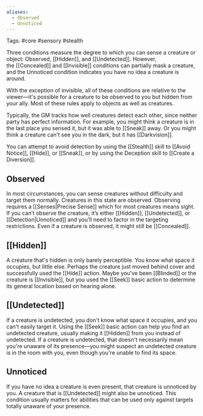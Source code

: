 ```yaml
---
aliases:
  - Observed
  - Unnoticed
---
```

Tags: #core #sensory #stealth 

Three conditions measure the degree to which you can sense a creature or object: Observed, [[Hidden]], and [[Undetected]]. However, the [[Concealed]] and [[Invisible]] conditions can partially mask a creature, and the Unnoticed condition indicates you have no idea a creature is around.  
  
With the exception of invisible, all of these conditions are relative to the viewer—it's possible for a creature to be observed to you but hidden from your ally. Most of these rules apply to objects as well as creatures.  
  
Typically, the GM tracks how well creatures detect each other, since neither party has perfect information. For example, you might think a creature is in the last place you sensed it, but it was able to [[Sneak]] away. Or you might think a creature can't see you in the dark, but it has [[Darkvision]].
  
You can attempt to avoid detection by using the [[Stealth]] skill to [[Avoid Notice]], [[Hide]], or [[Sneak]], or by using the Deception skill to [[Create a Diversion]].

## Observed

In most circumstances, you can sense creatures without difficulty and target them normally. Creatures in this state are observed. Observing requires a [[Senses|Precise Sense]] which for most creatures means sight. If you can’t observe the creature, it’s either [[Hidden]], [[Undetected]], or [[Detection|Unnoticed]] and you’ll need to factor in the targeting restrictions. Even if a creature is observed, it might still be [[Concealed]].

## [[Hidden]]

A creature that's hidden is only barely perceptible. You know what space it occupies, but little else. Perhaps the creature just moved behind cover and successfully used the [[Hide]] action.  Maybe you've been [[Blinded]] or the creature is [[Invisible]], but you used the [[Seek]] basic action to determine its general location based on hearing alone. 

## [[Undetected]]

If a creature is undetected, you don't know what space it occupies, and you can't easily target it. Using the [[Seek]] basic action can help you find an undetected creature, usually making it [[Hidden]] from you instead of undetected. If a creature is undetected, that doesn't necessarily mean you're unaware of its presence—you might suspect an undetected creature is in the room with you, even though you're unable to find its space.  

## Unnoticed

If you have no idea a creature is even present, that creature is unnoticed by you. A creature that is [[Undetected]] might also be unnoticed. This condition usually matters for abilities that can be used only against targets totally unaware of your presence.  